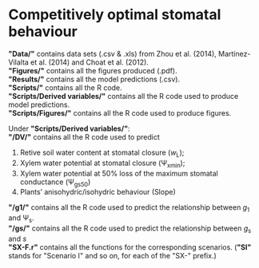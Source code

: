 # Competitively optimal stomatal behaviour
**"Data/"** contains data sets (.csv & .xls) from Zhou et al. (2014), Martínez-Vilalta et al. (2014) and Choat et al. (2012).  
**"Figures/"** contains all the figures produced (.pdf).  
**"Results/"** contains all the model predictions (.csv).  
**"Scripts/"** contains all the R code.  
**"Scripts/Derived variables/"** contains all the R code used to produce model predictions.  
**"Scripts/Figures/"** contains all the R code used to produce figures.  
  
Under **"Scripts/Derived variables/"**:  
**"/DV/"** contains all the R code used to predict  
1) Retive soil water content at stomatal closure (*w*<sub>L</sub>); 
2) Xylem water potential at stomatal closure (&#936;<sub>xmin</sub>); 
3) Xylem water potential at 50% loss of the maximum stomatal conductance (&#936;<sub>gs50</sub>) 
4) Plants’ anisohydric/isohydric behaviour (Slope) 
  
**"/g1/"** contains all the R code used to predict the relationship between *g*<sub>1</sub> and &#936;<sub>s</sub>.  
**"/gs/"** contains all the R code used to predict the relationship between *g*<sub>s</sub> and *s*  
**"SX-F.r"** contains all the functions for the corresponding scenarios. (**"SI"** stands for "Scenario I" and so on, for each of the "SX-" prefix.)  
